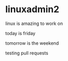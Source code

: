 # linuxadmin2

linux is amazing to work on

today is friday

tomorrow is the weekend

testing pull requests
